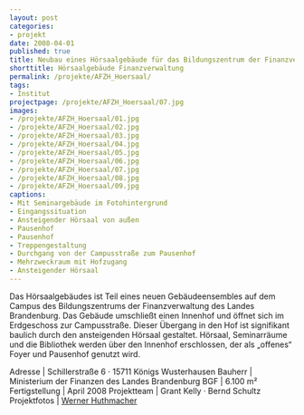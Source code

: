```yaml
---
layout: post
categories:
- projekt
date: 2008-04-01
published: true
title: Neubau eines Hörsaalgebäude für das Bildungszentrum der Finanzverwaltung des Landes Brandenburg
shorttitle: Hörsaalgebäude Finanzverwaltung
permalink: /projekte/AFZH_Hoersaal/
tags: 
- Institut
projectpage: /projekte/AFZH_Hoersaal/07.jpg
images:
- /projekte/AFZH_Hoersaal/01.jpg
- /projekte/AFZH_Hoersaal/02.jpg
- /projekte/AFZH_Hoersaal/03.jpg
- /projekte/AFZH_Hoersaal/04.jpg
- /projekte/AFZH_Hoersaal/05.jpg
- /projekte/AFZH_Hoersaal/06.jpg
- /projekte/AFZH_Hoersaal/07.jpg
- /projekte/AFZH_Hoersaal/08.jpg
- /projekte/AFZH_Hoersaal/09.jpg
captions:
- Mit Seminargebäude im Fotohintergrund
- Eingangssituation
- Ansteigender Hörsaal von außen
- Pausenhof
- Pausenhof
- Treppengestaltung
- Durchgang von der Campusstraße zum Pausenhof
- Mehrzweckraum mit Hofzugang
- Ansteigender Hörsaal
---
```

Das Hörsaalgebäudes ist Teil eines neuen Gebäudeensembles auf dem Campus des Bildungszentrums der Finanzverwaltung des Landes Brandenburg. Das Gebäude umschließt einen Innenhof und öffnet sich im Erdgeschoss zur Campusstraße. Dieser Übergang in den Hof ist signifikant baulich durch den ansteigenden Hörsaal gestaltet. Hörsaal, Seminarräume und die Bibliothek werden über den Innenhof erschlossen, der als „offenes“ Foyer und
Pausenhof genutzt wird.

Adresse				|	Schillerstraße 6 · 15711 Königs Wusterhausen 
Bauherr				|	Ministerium der Finanzen des Landes Brandenburg 
BGF					|	6.100 m² 
Fertigstellung		|	April 2008 
Projektteam			|	Grant Kelly · Bernd Schultz 
Projektfotos		|	[Werner Huthmacher](http://www.werner-huthmacher.de/)